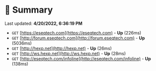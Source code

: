 # 📖 Summary
Last updated: **4/20/2022, 6:36:19 PM**

- `GET` [https://eseqtech.com](https://eseqtech.com) - **Up** (226ms)
- `GET` [http://forum.eseqtech.com](http://forum.eseqtech.com) - **Up** (5036ms)
- `GET` [http://hexp.net](http://hexp.net) - **Up** (26ms)
- `GET` [http://ws.hexp.net](http://ws.hexp.net) - **Up** (28ms)
- `GET` [http://eseqtech.com/infoline](http://eseqtech.com/infoline) - **Up** (138ms)
